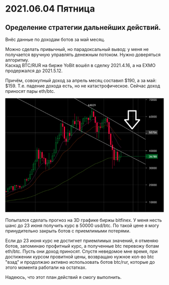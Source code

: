 # 2021.06.04 Пятница
## Оределение стратегии дальнейших действий.
Внёс данные по доходам ботов за май месяц.

Можно сделать привычный, но парадоксальный вывод: у меня не получается вручную управлять денежным потоком. Нужно доверяться алгоритму.  
Каскад BTC/RUR на бирже YoBit вошёл в сделку 2021.4.16, а на EXMO продержался до 2021.5.12.

Причём, совокупный доход за апрель месяц составил $190, а за май: $159. Т.е. падение дохода есть, но не катастрофическое. Сейчас доход приносят пары eth/btc.

![Прогноз на 3D](2021_06_04/bitfinex_btc_usd_3d_line.png)

Попытался сделать прогноз на 3D графике биржы bitfinex. У меня несть шанс до 23 июня получить курс в 50000 usd/btc. По такой цене я могу принудительно закрыть ботов с приемлимыми потерями.

Если до 23 июня курс не достигнет приемлимых значений, я отменяю ботов, запоминаю профитный курс, а полученные btc перевожу ботам eth/btc. Пусть они доход приносят.
Спустя неведомое мне время, при достижении курсом провитной цены, возвращаю нужное кол-во btc "взад" и продолжаю активно использовать ботов btc/rur, которые до этого момента работали на остатках.

Надеюсь, что этот план действий я смогу выполнить.